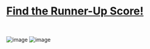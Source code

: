 #  [Find the Runner-Up Score!](https://www.hackerrank.com/challenges/find-second-maximum-number-in-a-list/problem)

<br>

![image](https://user-images.githubusercontent.com/42428487/104320714-0707c500-5526-11eb-916e-65661bef61f8.png)
![image](https://user-images.githubusercontent.com/42428487/104320729-0d963c80-5526-11eb-8d4e-2af4f453ec67.png)
